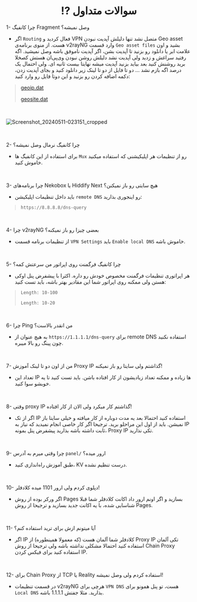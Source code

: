 <h1 align="center">⁉️ سوالات متداول</h1>

1- چرا کانفیگ Fragment وصل نمیشه؟
- اگر `Routing` فعال کردید و VPN متصل نشد تنها دلیلش آپدیت نبودن Geo asset هست. از منوی برنامه‌ی v2rayNG وارد قسمت `Geo asset files` بشید و اون علامت ابر یا دانلود رو بزنید تا آپدیت بشن، اگر آپدیت ناموفق باشه وصل نمیشید. اگه رفتید سراغش و زدید ولی آپدیت نشد دلیلش روشن نبودن وی‌پی‌ان هستش کصخلا برید روشنش کنید بعد بیاید بزنید آپدیت میشه نهایتا بیست ثانیه ای. ولی احتمال یک درصد اگه بازم نشد ... دو تا فایل از دو تا لینک زیر دانلود کنید و بجای آپدیت زدن، دکمه اضافه کردن رو بزنید و این دوتا فایل رو وارد کنید:
> 
>[geoip.dat](https://github.com/Loyalsoldier/v2ray-rules-dat/releases/latest/download/geoip.dat)
> 
>[geosite.dat](https://github.com/Loyalsoldier/v2ray-rules-dat/releases/latest/download/geosite.dat)
<br> 

![Screenshot_20240511-023151_cropped](https://github.com/NiREvil/bia-pain-bache/assets/126243832/7d0b6589-212a-4ced-ab73-044ec4646c22)

<br>

2- چرا کانفیگ نرمال وصل نمیشه؟
- برای استفاده از این کانفیگ ها `Mux` رو از تنظیمات هر اپلیکیشنی که استفاده میکنید خاموش کنید.
<br>

3- چرا برنامه‌های Nekobox یا Hiddify Next هیچ سایتی رو باز نمیکنن؟
- باید داخل تنظیمات اپلیکیشن `remote DNS` رو اینجوری بذارید:
> `https://8.8.8.8/dns-query`
<br>

4- چرا v2rayNG بعضی چیزا رو باز نمیکنه؟
- از تنظیمات برنامه قسمت `VPN Settings` باید `Enable local DNS` خاموش باشه.
<br>

5- چرا کانفیگ فرگمنت روی اپراتور من سرعتش کمه؟
- هر اپراتوری تنظیمات فرگمنت مخصوص خودش رو داره. اکثرا با پیشفرض پنل اوکی هستن ولی ممکنه روی اپراتور شما این مقادیر بهتر باشه، باید تست کنید:
> `Length: 10-100`
> 
> `Length: 10-20`
<br>

6- چرا Ping من انقدر بالاست؟
- به هیچ عنوان از `https://1.1.1.1/dns-query` برای remote DNS استفاده نکنید چون پینگ رو بالا میبره.
<br>

7- من از اون دو تا لینک آموزش Proxy IP گذاشتم ولی سایتا رو باز نمیکنه!
- تعداد این IP ها زیاده و ممکنه تعداد زیادیشون از کار افتاده باشن. باید تست کنید تا یه خوبشو سوا کنید.
<br>

8- وقتی proxy IP گذاشتم کار میکرد ولی الان از کار افتاده!
- اگر از تک IP استفاده کنید احتمالا بعد یه مدت دوباره از کار میافته و خیلی سایتا باز نمیشن. باید از اول این مراحلو برید. ترجیحا اگر کار خاصی انجام نمیدید که نیاز به IP ثابت داشته باشه بذارید پیشفرض پنل بمونه، Proxy IP تکی نذارید.
<br>

9- چرا وقتی میرم به آدرس `panel/` ارور میده؟
- طبق آموزش راه‌اندازی کنید، KV درست تنظیم نشده.
<br>

10- دپلوی کردم ولی ارور 1101 میده کلادفلر!
- اگر ورکر بوده از روش Pages بسازید و اگر اونم ارور داد اکانت کلادفلر شما قبلا شناسایی شده، با یه اکانت جدید بسازید و ترجیحا از روش Pages.
<br>

11- آیا میتونم ازش برای ترید استفاده کنم؟
- اگر IP کلادفلر شما آلمان هست (که معمولا همینطوره) از Proxy IP تکی آلمان استفاده کنید احتمالا مشکلی نداشته باشه ولی ترجیحا از روش Chain Proxy استفاده کنید برای فیکس کردن IP.
<br>

12- برای Chain Proxy از TCP یا Reality استفاده کردم ولی وصل نمیشه!
- در قسمت تنظیمات v2rayNG هرچی برای `VPN DNS` هست، تو پنل همونو برای `Local DNS` بذارید. مثلا جفتش 1.1.1.1 باشه.
